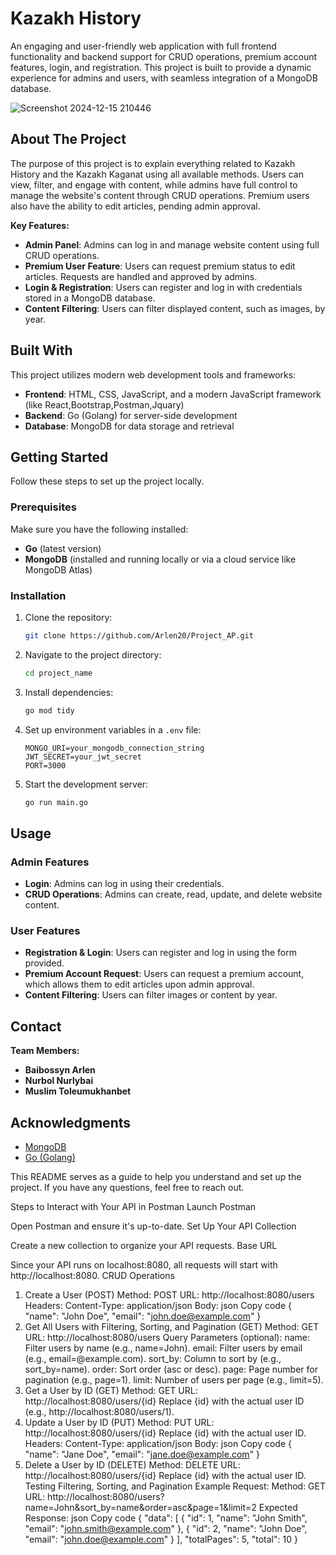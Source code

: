 # Kazakh History

An engaging and user-friendly web application with full frontend functionality and backend support for CRUD operations, premium account features, login, and registration. This project is built to provide a dynamic experience for admins and users, with seamless integration of a MongoDB database.

  ![Screenshot 2024-12-15 210446](https://github.com/user-attachments/assets/11a5dc43-2003-49f4-8eb5-a8b6d676da07)


## About The Project

The purpose of this project is to explain everything related to Kazakh History and the Kazakh Kaganat using all available methods. Users can view, filter, and engage with content, while admins have full control to manage the website's content through CRUD operations. Premium users also have the ability to edit articles, pending admin approval.

**Key Features:**

- **Admin Panel**: Admins can log in and manage website content using full CRUD operations.
- **Premium User Feature**: Users can request premium status to edit articles. Requests are handled and approved by admins.
- **Login & Registration**: Users can register and log in with credentials stored in a MongoDB database.
- **Content Filtering**: Users can filter displayed content, such as images, by year.

## Built With

This project utilizes modern web development tools and frameworks:

- **Frontend**: HTML, CSS, JavaScript, and a modern JavaScript framework (like React,Bootstrap,Postman,Jquary)
- **Backend**: Go (Golang) for server-side development
- **Database**: MongoDB for data storage and retrieval

## Getting Started

Follow these steps to set up the project locally.

### Prerequisites

Make sure you have the following installed:

- **Go** (latest version)
- **MongoDB** (installed and running locally or via a cloud service like MongoDB Atlas)

### Installation

1. Clone the repository:
   ```sh
   git clone https://github.com/Arlen20/Project_AP.git
   ```
2. Navigate to the project directory:
   ```sh
   cd project_name
   ```
3. Install dependencies:
   ```sh
   go mod tidy
   ```
4. Set up environment variables in a `.env` file:
   ```env
   MONGO_URI=your_mongodb_connection_string
   JWT_SECRET=your_jwt_secret
   PORT=3000
   ```
5. Start the development server:
   ```sh
   go run main.go
   ```

## Usage

### Admin Features

- **Login**: Admins can log in using their credentials.
- **CRUD Operations**: Admins can create, read, update, and delete website content.

### User Features

- **Registration & Login**: Users can register and log in using the form provided.
- **Premium Account Request**: Users can request a premium account, which allows them to edit articles upon admin approval.
- **Content Filtering**: Users can filter images or content by year.

## Contact

**Team Members:**

- **Baibossyn Arlen**
- **Nurbol Nurlybai**
- **Muslim Toleumukhanbet**

## Acknowledgments

- [MongoDB](https://www.mongodb.com/)
- [Go (Golang)](https://go.dev/)

This README serves as a guide to help you understand and set up the project. If you have any questions, feel free to reach out.

Steps to Interact with Your API in Postman
Launch Postman

Open Postman and ensure it's up-to-date.
Set Up Your API Collection

Create a new collection to organize your API requests.
Base URL

Since your API runs on localhost:8080, all requests will start with http://localhost:8080.
CRUD Operations
1. Create a User (POST)
Method: POST
URL: http://localhost:8080/users
Headers:
Content-Type: application/json
Body:
json
Copy code
{
  "name": "John Doe",
  "email": "john.doe@example.com"
}
2. Get All Users with Filtering, Sorting, and Pagination (GET)
Method: GET
URL: http://localhost:8080/users
Query Parameters (optional):
name: Filter users by name (e.g., name=John).
email: Filter users by email (e.g., email=@example.com).
sort_by: Column to sort by (e.g., sort_by=name).
order: Sort order (asc or desc).
page: Page number for pagination (e.g., page=1).
limit: Number of users per page (e.g., limit=5).
3. Get a User by ID (GET)
Method: GET
URL: http://localhost:8080/users/{id}
Replace {id} with the actual user ID (e.g., http://localhost:8080/users/1).
4. Update a User by ID (PUT)
Method: PUT
URL: http://localhost:8080/users/{id}
Replace {id} with the actual user ID.
Headers:
Content-Type: application/json
Body:
json
Copy code
{
  "name": "Jane Doe",
  "email": "jane.doe@example.com"
}
5. Delete a User by ID (DELETE)
Method: DELETE
URL: http://localhost:8080/users/{id}
Replace {id} with the actual user ID.
Testing Filtering, Sorting, and Pagination
Example Request:
Method: GET
URL: http://localhost:8080/users?name=John&sort_by=name&order=asc&page=1&limit=2
Expected Response:
json
Copy code
{
  "data": [
    { "id": 1, "name": "John Smith", "email": "john.smith@example.com" },
    { "id": 2, "name": "John Doe", "email": "john.doe@example.com" }
  ],
  "totalPages": 5,
  "total": 10
}
